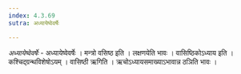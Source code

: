 ```yaml
---
index: 4.3.69
sutra: अध्यायेष्वेवर्षेः

---
```

_अध्यायेष्वेवर्षेः_ - अध्यायेष्वेवर्षेः । मन्त्रो वसिष्ठ इति । लक्षणयेति भावः । वासिष्ठिकोऽध्याय इति । कश्चिद्ग्रन्थविशेषोऽयम् । वासिष्ठी ऋगिति । ऋचोऽध्यायसमाख्याऽभावान्न ठञिति भावः ।